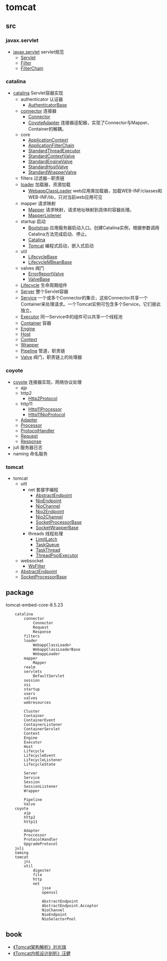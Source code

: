 # tomcat

## src

### javax.servlet
* [javax.servlet](/docs/20-framework/src/tomcat/javax.servlet/README.md) servlet规范
  * [Servlet](/docs/20-framework/src/tomcat/javax.servlet/Servlet.md)
  * [Filter](/docs/20-framework/src/tomcat/javax.servlet/Filter.md)
  * [FilterChain](/20-framework/src/tomcat/javax.servlet/FilterChain.md)

### catalina
* [catalina](/20-framework/src/tomcat/catalina/README.md) Servlet容器实现
  * authenticator 认证器
    * [AuthenticatorBase](/20-framework/src/tomcat/catalina/authenticator/AuthenticatorBase.md)
  * [connector](/docs/20-framework/src/tomcat/catalina/connector/README.md) 连接器
    * [Connector](/20-framework/src/tomcat/catalina/connector/Connector.md)
    * [CoyoteAdapter](/20-framework/src/tomcat/catalina/connector/CoyoteAdapter.md) 连接器适配器，实现了Connector与Mapper、Container的解耦。
  * core
    * [ApplicationContext](/20-framework/src/tomcat/catalina/core/ApplicationContext.md)
    * [ApplicationFilterChain](/20-framework/src/tomcat/catalina/core/ApplicationFilterChain.md)
    * [StandardThreadExecutor](/docs/20-framework/src/tomcat/catalina/core/StandardThreadExecutor.md)
    * [StandardContextValve](/20-framework/src/tomcat/catalina/core/StandardContextValve.md)
    * [StandardEngineValve](/20-framework/src/tomcat/catalina/core/StandardEngineValve.md)
    * [StandardHostValve](/20-framework/src/tomcat/catalina/core/StandardHostValve.md)
    * [StandardWrapperValve](/20-framework/src/tomcat/catalina/core/StandardWrapperValve.md)
  * filters 过滤器--职责链
  * [loader](/docs/20-framework/src/tomcat/catalina/startup/README.md) 加载器，资源加载
    * [WebappClassLoader](/docs/20-framework/src/tomcat/catalina/loader/WebappClassLoader.md) web应用类加载器，加载WEB-INF/classes和WEB-INF/lib，只对当前web应用可见
  * mapper 请求映射
    * [Mapper](/docs/20-framework/src/tomcat/catalina/mapper/Mapper.md) 请求映射，请求地址映射到具体的容器处理。
    * [MapperListener](/docs/20-framework/src/tomcat/catalina/mapper/MapperListener.md)
  * startup 启动
    * [Bootstrap](/docs/20-framework/src/tomcat/catalina/startup/Bootstrap.md) 应用服务器启动入口。创建Catalina实例，根据参数调用Catalina方法完成启动、停止。
    * [Catalina](/docs/20-framework/src/tomcat/catalina/startup/Catalina.md)
    * [Tomcat](/docs/20-framework/src/tomcat/catalina/startup/Tomcat.md) 编程式启动，嵌入式启动
  * util
    * [LifecycleBase](/20-framework/src/tomcat/catalina/util/LifecycleBase.md)
    * [LifecycleMBeanBase](/20-framework/src/tomcat/catalina/util/LifecycleMBeanBase.md)
  * valves 阀门
    * [ErrorReportValve](/20-framework/src/tomcat/catalina/valves/ErrorReportValve.md)
    * [ValveBase](/20-framework/src/tomcat/catalina/valves/ValveBase.md)
  * [Lifecycle](/20-framework/src/tomcat/catalina/Lifecycle.md) 生命周期组件
  * [Server](/docs/20-framework/src/tomcat/catalina/Server.md) 整个Servlet容器
  * [Service](/20-framework/src/tomcat/catalina/Service.md) 一个或多个Connector的集合，这些Connector共享一个Container来处理请求。一个Tomcat实例可包含多个Service，它们彼此独立。
  * [Executor](/docs/20-framework/src/tomcat/catalina/Executor.md) 同一Service中的组件可以共享一个线程池
  * [Container](/docs/20-framework/src/tomcat/catalina/container.Container.md) 容器
  * [Engine](/docs/20-framework/src/tomcat/catalina/container.Engine.md)
  * [Host](/docs/20-framework/src/tomcat/catalina/container.Host.md)
  * [Context](/docs/20-framework/src/tomcat/catalina/container.Context.md)
  * [Wrapper](/docs/20-framework/src/tomcat/catalina/container.Wrapper.md)
  * [Pipeline](/20-framework/src/tomcat/catalina/Pipeline.md) 管道，职责链
  * [Valve](/20-framework/src/tomcat/catalina/Valve.md) 阀门，职责链上的处理器

### coyote
* [coyote](/20-framework/src/tomcat/coyote/README.md) 连接器实现，网络协议处理
  * ajp
  * http2
    * [Http2Protocol](/docs/20-framework/src/tomcat/coyote/http2/Http2Protocol.md)
  * http11
    * [Http11Processor](/docs/20-framework/src/tomcat/coyote/http11/Http11Processor.md)
    * [Http11NioProtocol](/docs/20-framework/src/tomcat/coyote/http11/Http11NioProtocol.md)
  * [Adapter](/20-framework/src/tomcat/coyote/Adapter.md)
  * [Processor](/20-framework/src/tomcat/coyote/Processor.md)
  * [ProtocolHandler](/20-framework/src/tomcat/coyote/ProtocolHandler.md)
  * [Request](/20-framework/src/tomcat/coyote/Request.md)
  * [Response](/20-framework/src/tomcat/coyote/Response.md)
* juli 服务器日志
* naming 命名服务

### tomcat
* tomcat
  * uitl
    * net 套接字编程
      * [AbstractEndpoint](/docs/20-framework/src/tomcat/tomcat/util/net/AbstractEndpoint.md)
      * [NioEndpoint](/20-framework/src/tomcat/tomcat/util/net/NioEndpoint.md)
      * [NioChannel](/20-framework/src/tomcat/tomcat/util/net/NioChannel.md)
      * [Nio2Endpoint](/docs/20-framework/src/tomcat/tomcat/util/net/Nio2Endpoint.md)
      * [Nio2Channel](/docs/20-framework/src/tomcat/tomcat/util/net/Nio2Channel.md)
      * [SocketProcessorBase](/docs/20-framework/src/tomcat/tomcat/util/net/SocketProcessorBase.md)
      * [SocketWrapperBase](/docs/20-framework/src/tomcat/tomcat/util/net/SocketWrapperBase.md)
    * threads 线程处理
      * [LimitLatch](/20-framework/src/tomcat/tomcat/util/threads/LimitLatch.md)
      * [TaskQueue](/20-framework/src/tomcat/tomcat/util/threads/TaskQueue.md)
      * [TaskThread](/20-framework/src/tomcat/tomcat/util/threads/TaskThread.md)
      * [ThreadPoolExecutor](/docs/20-framework/src/tomcat/tomcat/util/threads/ThreadPoolExecutor.md)
  * websocket
    * [WsFilter](/20-framework/src/tomcat/tomcat/websocket/WsFilter.md)
  * [AbstractEndpoint](/20-framework/src/tomcat/tomcat/AbstractEndpoint.md)
  * [SocketProcessorBase](/20-framework/src/tomcat/tomcat/util/net/SocketProcessorBase.md)
  
## package

tomcat-embed-core-8.5.23

```
    catalina
        connector
            Connector
            Request
            Response
        filters
        loader
            WebappClassLoader
            WebappClassLoaderBase
            WebappLoader
        mapper
            Mapper
        realm
        servlets
            DefaultServlet
        session
        ssi
        startup
        users
        valves
        webresources
        
        Cluster
        Container
        ContainerEvent
        ContainerListener
        ContainerServlet    
        Context
        Engine
        Executor
        Host
        Lifecycle
        LifecycleEvent
        LifecycleListener
        LifecycleState
        
        Server
        Service
        Session
        SessionListener
        Wrapper
        
        Pipeline
        Valve
    coyote
        ajp
        http2
        http11
        
        Adapter
        Proccessor
        ProtocolHandler
        UpgradeProtocol
    juli
    naming
    tomcat
        jni
        util
            digester
            file
            http
            net
                jsse
                openssl
                
                AbstractEndpoint
                AbstractEndpoint.Acceptor
                NioChannel
                NioEndpoint
                NioSelectorPool
```

## book
* [《Tomcat架构解析》刘光瑞](/99-book/notes/21-server/Tomcat架构解析.md)
* [《Tomcat内核设计剖析》汪健](/99-book/notes/21-server/Tomcat内核设计剖析.md)